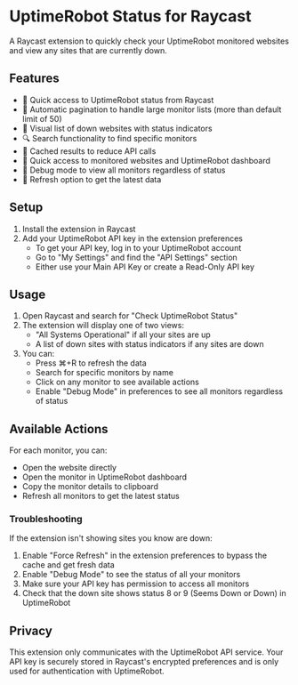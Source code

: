 # UptimeRobot Status for Raycast

A Raycast extension to quickly check your UptimeRobot monitored websites and view any sites that are currently down.

## Features

- 🚀 Quick access to UptimeRobot status from Raycast
- 📄 Automatic pagination to handle large monitor lists (more than default limit of 50)
- 🔴 Visual list of down websites with status indicators
- 🔍 Search functionality to find specific monitors
- 🔄 Cached results to reduce API calls
- 🔗 Quick access to monitored websites and UptimeRobot dashboard
- 🐞 Debug mode to view all monitors regardless of status
- 🔄 Refresh option to get the latest data

## Setup

1. Install the extension in Raycast
2. Add your UptimeRobot API key in the extension preferences
   - To get your API key, log in to your UptimeRobot account
   - Go to "My Settings" and find the "API Settings" section
   - Either use your Main API Key or create a Read-Only API key

## Usage

1. Open Raycast and search for "Check UptimeRobot Status"
2. The extension will display one of two views:
   - "All Systems Operational" if all your sites are up
   - A list of down sites with status indicators if any sites are down
3. You can:
   - Press ⌘+R to refresh the data
   - Search for specific monitors by name
   - Click on any monitor to see available actions
   - Enable "Debug Mode" in preferences to see all monitors regardless of status

## Available Actions

For each monitor, you can:
- Open the website directly
- Open the monitor in UptimeRobot dashboard
- Copy the monitor details to clipboard
- Refresh all monitors to get the latest status

### Troubleshooting

If the extension isn't showing sites you know are down:

1. Enable "Force Refresh" in the extension preferences to bypass the cache and get fresh data
2. Enable "Debug Mode" to see the status of all your monitors
3. Make sure your API key has permission to access all monitors
4. Check that the down site shows status 8 or 9 (Seems Down or Down) in UptimeRobot

## Privacy

This extension only communicates with the UptimeRobot API service. Your API key is securely stored in Raycast's encrypted preferences and is only used for authentication with UptimeRobot.